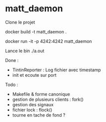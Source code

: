 # matt_daemon

Clone le projet

docker build -t matt_daemon .

docker run -it -p 4242:4242 matt_daemon

Lance le bin ./a.out




Done :
- TintinReporter : Log fichier avec timestamp
- init et ecoute sur port

Todo :
- Makefile & forme canonique
- gestion de plusieurs clients : fork()
- gestion des signaux
- fichier lock : flock()
- tourne en tache de fond ?
